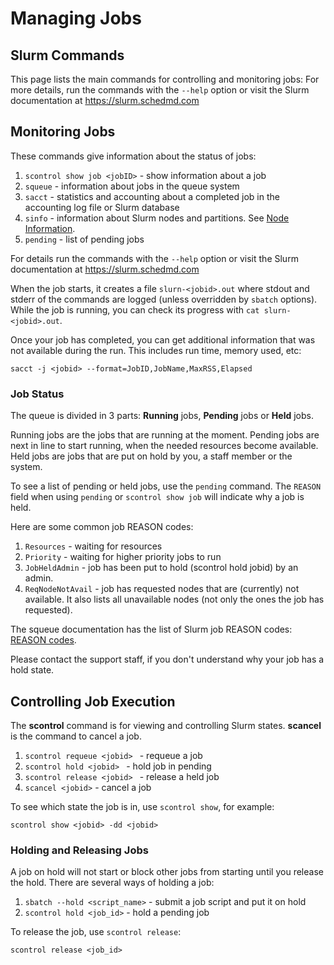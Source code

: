 # Managing Jobs

## Slurm Commands

This page lists the main commands for controlling and monitoring jobs:
For more details, run the commands with the `--help` option or visit the Slurm documentation at https://slurm.schedmd.com

## Monitoring Jobs

These commands give information about the status of jobs:

1. `scontrol show job <jobID>` - show information about a job
2. `squeue` - information about jobs in the queue system
3. `sacct` - statistics and accounting about a completed job in the accounting log file or Slurm database
4. `sinfo` - information about Slurm nodes and partitions. See [Node Information](qos.md#nodeinfo).
5. `pending` - list of pending jobs

For details run the commands with the `--help` option or visit the Slurm documentation at https://slurm.schedmd.com

When the job starts, it creates a file `slurn-<jobid>.out` where stdout and
stderr of the commands are logged (unless overridden by `sbatch` options).
While the job is running, you can check its progress with `cat slurn-<jobid>.out`.

Once your job has completed, you can get additional information that was not
available during the run. This includes run time, memory used, etc:

    sacct -j <jobid> --format=JobID,JobName,MaxRSS,Elapsed

### Job Status

The queue is divided in 3 parts: **Running** jobs, **Pending** jobs or **Held** jobs.

Running jobs are the jobs that are running at the moment. Pending jobs are
next in line to start running, when the needed resources become available.
Held jobs are jobs that are put on hold by you, a staff member or the system.

To see a list of pending or held jobs, use the `pending` command. The `REASON` field when using
`pending` or `scontrol show job` will indicate why a job is held.

Here are some common job REASON codes:

1. `Resources` - waiting for resources
2. `Priority` -  waiting for higher priority jobs to run
3. `JobHeldAdmin` - job has been put to hold (scontrol hold jobid) by an admin.
4. `ReqNodeNotAvail` - job has requested nodes that are (currently) not available.  It also lists all unavailable nodes (not only the ones the job has requested).

The squeue documentation has the list of Slurm job REASON codes: [REASON codes](https://slurm.schedmd.com/squeue.html#lbAF).

Please contact the support staff, if you don't understand why your job
has a hold state.

## Controlling Job Execution

The **scontrol** command is for viewing and controlling Slurm states. **scancel** is the command to cancel a job.

1. `scontrol requeue <jobid> ` - requeue a job
2. `scontrol hold <jobid> ` - hold job in pending
3. `scontrol release <jobid> ` - release a held job
4. `scancel <jobid>` - cancel a job

To see which state the job is in, use `scontrol show`, for example:

    scontrol show <jobid> -dd <jobid>

### Holding and Releasing Jobs

A job on hold will not start or block other jobs from starting until you release the hold.
There are several ways of holding a job:

1. `sbatch --hold <script_name>` - submit a job script and put it on hold
2. `scontrol hold <job_id>` - hold a pending job

To release the job, use `scontrol release`:

    scontrol release <job_id>
